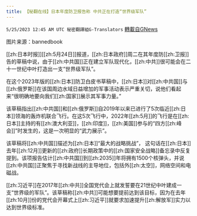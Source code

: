```yaml
---
title: 【秘翻在线】日本年度防卫报告称 中共正在打造“世界级军队”
---
```

`5/25/2023 12:45 AM UTC 秘密翻譯組G-Translators` [轉載自GNews](https://gnews.org/articles/1328815)

图片来源：bannedbook

[[zh:日本时报]][[zh:5月24日]]报道，[[zh:日本政府]]周二在其年度防[[zh:卫报]]告的草稿中说，由于[[zh:中共国]]正在建立军队现代化，[[zh:中共]]很可能会在二十一世纪中叶打造出一支“世界级军队”。

在这个2023年版的[[zh:日本]]防卫白皮书草稿中，[[zh:日本]]对[[zh:中共国]]与[[zh:俄罗斯]]在该国周边水域日益增加的军事活动表示严重关切，说他们看起来“很明确地要向我们[[zh:国家]]展示其军事力量。”

该草稿指出[[zh:中共国]]和[[zh:俄罗斯]]自2019年以来已进行了5次临近[[zh:日本]]领海的轰炸机联合飞行。在这5次飞行中，2022年[[zh:5月]]的飞行是在[[zh:日本]]主持的有[[zh:澳大利亚]]，[[zh:印度]]，[[zh:美国]]参与的“四方[[zh:峰会]]”时发生的，这是一次明显的“武力展示”。

该草稿将[[zh:中共国]]描述为[[zh:日本]]“最大的战略挑战”， 这句话在[[zh:日本]]去年[[zh:12月]]更新的[[zh:政府]]长期政策中的[[zh:国家安全战略]]备忘录中反复提到。该项报告估计[[zh:中共国]]到[[zh:2035]]年将拥有1500个核弹头，并说[[zh:中共国]]正聚焦于寻找新战线的主导地位，包括外[[zh:太空]]，网络空间和电磁战。

[[zh:习近平]]在2017年[[zh:中共]]全国党代会上就发誓要在21世纪中叶建成一支“世界级的军队”。该草稿称[[zh:中共]]可能想要提前达到该目标，因为在去年[[zh:10月]]份的党代会开幕式上[[zh:习近平]]就要求加速提升[[zh:解放军]]实力以达到世界级标准。

